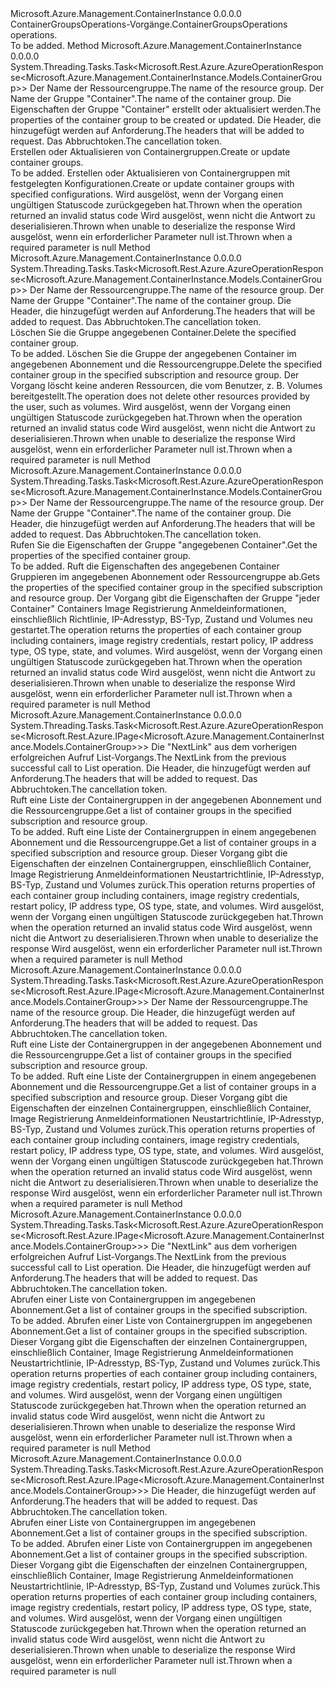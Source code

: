 <Type Name="IContainerGroupsOperations" FullName="Microsoft.Azure.Management.ContainerInstance.IContainerGroupsOperations">
  <TypeSignature Language="C#" Value="public interface IContainerGroupsOperations" />
  <TypeSignature Language="ILAsm" Value=".class public interface auto ansi abstract IContainerGroupsOperations" />
  <TypeSignature Language="DocId" Value="T:Microsoft.Azure.Management.ContainerInstance.IContainerGroupsOperations" />
  <TypeSignature Language="VB.NET" Value="Public Interface IContainerGroupsOperations" />
  <TypeSignature Language="F#" Value="type IContainerGroupsOperations = interface" />
  <AssemblyInfo>
    <AssemblyName>Microsoft.Azure.Management.ContainerInstance</AssemblyName>
    <AssemblyVersion>0.0.0.0</AssemblyVersion>
  </AssemblyInfo>
  <Interfaces />
  <Docs>
    <summary>
            <span data-ttu-id="b450f-101">ContainerGroupsOperations-Vorgänge.</span><span class="sxs-lookup"><span data-stu-id="b450f-101">ContainerGroupsOperations operations.</span></span>
            </summary>
    <remarks>To be added.</remarks>
  </Docs>
  <Members>
    <Member MemberName="CreateOrUpdateWithHttpMessagesAsync">
      <MemberSignature Language="C#" Value="public System.Threading.Tasks.Task&lt;Microsoft.Rest.Azure.AzureOperationResponse&lt;Microsoft.Azure.Management.ContainerInstance.Models.ContainerGroup&gt;&gt; CreateOrUpdateWithHttpMessagesAsync (string resourceGroupName, string containerGroupName, Microsoft.Azure.Management.ContainerInstance.Models.ContainerGroup containerGroup, System.Collections.Generic.Dictionary&lt;string,System.Collections.Generic.List&lt;string&gt;&gt; customHeaders = null, System.Threading.CancellationToken cancellationToken = null);" />
      <MemberSignature Language="ILAsm" Value=".method public hidebysig newslot virtual instance class System.Threading.Tasks.Task`1&lt;class Microsoft.Rest.Azure.AzureOperationResponse`1&lt;class Microsoft.Azure.Management.ContainerInstance.Models.ContainerGroup&gt;&gt; CreateOrUpdateWithHttpMessagesAsync(string resourceGroupName, string containerGroupName, class Microsoft.Azure.Management.ContainerInstance.Models.ContainerGroup containerGroup, class System.Collections.Generic.Dictionary`2&lt;string, class System.Collections.Generic.List`1&lt;string&gt;&gt; customHeaders, valuetype System.Threading.CancellationToken cancellationToken) cil managed" />
      <MemberSignature Language="DocId" Value="M:Microsoft.Azure.Management.ContainerInstance.IContainerGroupsOperations.CreateOrUpdateWithHttpMessagesAsync(System.String,System.String,Microsoft.Azure.Management.ContainerInstance.Models.ContainerGroup,System.Collections.Generic.Dictionary{System.String,System.Collections.Generic.List{System.String}},System.Threading.CancellationToken)" />
      <MemberSignature Language="F#" Value="abstract member CreateOrUpdateWithHttpMessagesAsync : string * string * Microsoft.Azure.Management.ContainerInstance.Models.ContainerGroup * System.Collections.Generic.Dictionary&lt;string, System.Collections.Generic.List&lt;string&gt;&gt; * System.Threading.CancellationToken -&gt; System.Threading.Tasks.Task&lt;Microsoft.Rest.Azure.AzureOperationResponse&lt;Microsoft.Azure.Management.ContainerInstance.Models.ContainerGroup&gt;&gt;" Usage="iContainerGroupsOperations.CreateOrUpdateWithHttpMessagesAsync (resourceGroupName, containerGroupName, containerGroup, customHeaders, cancellationToken)" />
      <MemberType>Method</MemberType>
      <AssemblyInfo>
        <AssemblyName>Microsoft.Azure.Management.ContainerInstance</AssemblyName>
        <AssemblyVersion>0.0.0.0</AssemblyVersion>
      </AssemblyInfo>
      <ReturnValue>
        <ReturnType>System.Threading.Tasks.Task&lt;Microsoft.Rest.Azure.AzureOperationResponse&lt;Microsoft.Azure.Management.ContainerInstance.Models.ContainerGroup&gt;&gt;</ReturnType>
      </ReturnValue>
      <Parameters>
        <Parameter Name="resourceGroupName" Type="System.String" />
        <Parameter Name="containerGroupName" Type="System.String" />
        <Parameter Name="containerGroup" Type="Microsoft.Azure.Management.ContainerInstance.Models.ContainerGroup" />
        <Parameter Name="customHeaders" Type="System.Collections.Generic.Dictionary&lt;System.String,System.Collections.Generic.List&lt;System.String&gt;&gt;" />
        <Parameter Name="cancellationToken" Type="System.Threading.CancellationToken" />
      </Parameters>
      <Docs>
        <param name="resourceGroupName">
            <span data-ttu-id="b450f-102">Der Name der Ressourcengruppe.</span><span class="sxs-lookup"><span data-stu-id="b450f-102">The name of the resource group.</span></span>
            </param>
        <param name="containerGroupName">
            <span data-ttu-id="b450f-103">Der Name der Gruppe "Container".</span><span class="sxs-lookup"><span data-stu-id="b450f-103">The name of the container group.</span></span>
            </param>
        <param name="containerGroup">
            <span data-ttu-id="b450f-104">Die Eigenschaften der Gruppe "Container" erstellt oder aktualisiert werden.</span><span class="sxs-lookup"><span data-stu-id="b450f-104">The properties of the container group to be created or updated.</span></span>
            </param>
        <param name="customHeaders">
            <span data-ttu-id="b450f-105">Die Header, die hinzugefügt werden auf Anforderung.</span><span class="sxs-lookup"><span data-stu-id="b450f-105">The headers that will be added to request.</span></span>
            </param>
        <param name="cancellationToken">
            <span data-ttu-id="b450f-106">Das Abbruchtoken.</span><span class="sxs-lookup"><span data-stu-id="b450f-106">The cancellation token.</span></span>
            </param>
        <summary>
            <span data-ttu-id="b450f-107">Erstellen oder Aktualisieren von Containergruppen.</span><span class="sxs-lookup"><span data-stu-id="b450f-107">Create or update container groups.</span></span>
            </summary>
        <returns>To be added.</returns>
        <remarks>
            <span data-ttu-id="b450f-108">Erstellen oder Aktualisieren von Containergruppen mit festgelegten Konfigurationen.</span><span class="sxs-lookup"><span data-stu-id="b450f-108">Create or update container groups with specified configurations.</span></span>
            </remarks>
        <exception cref="T:Microsoft.Rest.Azure.CloudException">
            <span data-ttu-id="b450f-109">Wird ausgelöst, wenn der Vorgang einen ungültigen Statuscode zurückgegeben hat.</span><span class="sxs-lookup"><span data-stu-id="b450f-109">Thrown when the operation returned an invalid status code</span></span>
            </exception>
        <exception cref="T:Microsoft.Rest.SerializationException">
            <span data-ttu-id="b450f-110">Wird ausgelöst, wenn nicht die Antwort zu deserialisieren.</span><span class="sxs-lookup"><span data-stu-id="b450f-110">Thrown when unable to deserialize the response</span></span>
            </exception>
        <exception cref="T:Microsoft.Rest.ValidationException">
            <span data-ttu-id="b450f-111">Wird ausgelöst, wenn ein erforderlicher Parameter null ist.</span><span class="sxs-lookup"><span data-stu-id="b450f-111">Thrown when a required parameter is null</span></span>
            </exception>
      </Docs>
    </Member>
    <Member MemberName="DeleteWithHttpMessagesAsync">
      <MemberSignature Language="C#" Value="public System.Threading.Tasks.Task&lt;Microsoft.Rest.Azure.AzureOperationResponse&lt;Microsoft.Azure.Management.ContainerInstance.Models.ContainerGroup&gt;&gt; DeleteWithHttpMessagesAsync (string resourceGroupName, string containerGroupName, System.Collections.Generic.Dictionary&lt;string,System.Collections.Generic.List&lt;string&gt;&gt; customHeaders = null, System.Threading.CancellationToken cancellationToken = null);" />
      <MemberSignature Language="ILAsm" Value=".method public hidebysig newslot virtual instance class System.Threading.Tasks.Task`1&lt;class Microsoft.Rest.Azure.AzureOperationResponse`1&lt;class Microsoft.Azure.Management.ContainerInstance.Models.ContainerGroup&gt;&gt; DeleteWithHttpMessagesAsync(string resourceGroupName, string containerGroupName, class System.Collections.Generic.Dictionary`2&lt;string, class System.Collections.Generic.List`1&lt;string&gt;&gt; customHeaders, valuetype System.Threading.CancellationToken cancellationToken) cil managed" />
      <MemberSignature Language="DocId" Value="M:Microsoft.Azure.Management.ContainerInstance.IContainerGroupsOperations.DeleteWithHttpMessagesAsync(System.String,System.String,System.Collections.Generic.Dictionary{System.String,System.Collections.Generic.List{System.String}},System.Threading.CancellationToken)" />
      <MemberSignature Language="F#" Value="abstract member DeleteWithHttpMessagesAsync : string * string * System.Collections.Generic.Dictionary&lt;string, System.Collections.Generic.List&lt;string&gt;&gt; * System.Threading.CancellationToken -&gt; System.Threading.Tasks.Task&lt;Microsoft.Rest.Azure.AzureOperationResponse&lt;Microsoft.Azure.Management.ContainerInstance.Models.ContainerGroup&gt;&gt;" Usage="iContainerGroupsOperations.DeleteWithHttpMessagesAsync (resourceGroupName, containerGroupName, customHeaders, cancellationToken)" />
      <MemberType>Method</MemberType>
      <AssemblyInfo>
        <AssemblyName>Microsoft.Azure.Management.ContainerInstance</AssemblyName>
        <AssemblyVersion>0.0.0.0</AssemblyVersion>
      </AssemblyInfo>
      <ReturnValue>
        <ReturnType>System.Threading.Tasks.Task&lt;Microsoft.Rest.Azure.AzureOperationResponse&lt;Microsoft.Azure.Management.ContainerInstance.Models.ContainerGroup&gt;&gt;</ReturnType>
      </ReturnValue>
      <Parameters>
        <Parameter Name="resourceGroupName" Type="System.String" />
        <Parameter Name="containerGroupName" Type="System.String" />
        <Parameter Name="customHeaders" Type="System.Collections.Generic.Dictionary&lt;System.String,System.Collections.Generic.List&lt;System.String&gt;&gt;" />
        <Parameter Name="cancellationToken" Type="System.Threading.CancellationToken" />
      </Parameters>
      <Docs>
        <param name="resourceGroupName">
            <span data-ttu-id="b450f-112">Der Name der Ressourcengruppe.</span><span class="sxs-lookup"><span data-stu-id="b450f-112">The name of the resource group.</span></span>
            </param>
        <param name="containerGroupName">
            <span data-ttu-id="b450f-113">Der Name der Gruppe "Container".</span><span class="sxs-lookup"><span data-stu-id="b450f-113">The name of the container group.</span></span>
            </param>
        <param name="customHeaders">
            <span data-ttu-id="b450f-114">Die Header, die hinzugefügt werden auf Anforderung.</span><span class="sxs-lookup"><span data-stu-id="b450f-114">The headers that will be added to request.</span></span>
            </param>
        <param name="cancellationToken">
            <span data-ttu-id="b450f-115">Das Abbruchtoken.</span><span class="sxs-lookup"><span data-stu-id="b450f-115">The cancellation token.</span></span>
            </param>
        <summary>
            <span data-ttu-id="b450f-116">Löschen Sie die Gruppe angegebenen Container.</span><span class="sxs-lookup"><span data-stu-id="b450f-116">Delete the specified container group.</span></span>
            </summary>
        <returns>To be added.</returns>
        <remarks>
            <span data-ttu-id="b450f-117">Löschen Sie die Gruppe der angegebenen Container im angegebenen Abonnement und die Ressourcengruppe.</span><span class="sxs-lookup"><span data-stu-id="b450f-117">Delete the specified container group in the specified subscription and resource group.</span></span> <span data-ttu-id="b450f-118">Der Vorgang löscht keine anderen Ressourcen, die vom Benutzer, z. B. Volumes bereitgestellt.</span><span class="sxs-lookup"><span data-stu-id="b450f-118">The operation does not delete other resources provided by the user, such as volumes.</span></span>
            </remarks>
        <exception cref="T:Microsoft.Rest.Azure.CloudException">
            <span data-ttu-id="b450f-119">Wird ausgelöst, wenn der Vorgang einen ungültigen Statuscode zurückgegeben hat.</span><span class="sxs-lookup"><span data-stu-id="b450f-119">Thrown when the operation returned an invalid status code</span></span>
            </exception>
        <exception cref="T:Microsoft.Rest.SerializationException">
            <span data-ttu-id="b450f-120">Wird ausgelöst, wenn nicht die Antwort zu deserialisieren.</span><span class="sxs-lookup"><span data-stu-id="b450f-120">Thrown when unable to deserialize the response</span></span>
            </exception>
        <exception cref="T:Microsoft.Rest.ValidationException">
            <span data-ttu-id="b450f-121">Wird ausgelöst, wenn ein erforderlicher Parameter null ist.</span><span class="sxs-lookup"><span data-stu-id="b450f-121">Thrown when a required parameter is null</span></span>
            </exception>
      </Docs>
    </Member>
    <Member MemberName="GetWithHttpMessagesAsync">
      <MemberSignature Language="C#" Value="public System.Threading.Tasks.Task&lt;Microsoft.Rest.Azure.AzureOperationResponse&lt;Microsoft.Azure.Management.ContainerInstance.Models.ContainerGroup&gt;&gt; GetWithHttpMessagesAsync (string resourceGroupName, string containerGroupName, System.Collections.Generic.Dictionary&lt;string,System.Collections.Generic.List&lt;string&gt;&gt; customHeaders = null, System.Threading.CancellationToken cancellationToken = null);" />
      <MemberSignature Language="ILAsm" Value=".method public hidebysig newslot virtual instance class System.Threading.Tasks.Task`1&lt;class Microsoft.Rest.Azure.AzureOperationResponse`1&lt;class Microsoft.Azure.Management.ContainerInstance.Models.ContainerGroup&gt;&gt; GetWithHttpMessagesAsync(string resourceGroupName, string containerGroupName, class System.Collections.Generic.Dictionary`2&lt;string, class System.Collections.Generic.List`1&lt;string&gt;&gt; customHeaders, valuetype System.Threading.CancellationToken cancellationToken) cil managed" />
      <MemberSignature Language="DocId" Value="M:Microsoft.Azure.Management.ContainerInstance.IContainerGroupsOperations.GetWithHttpMessagesAsync(System.String,System.String,System.Collections.Generic.Dictionary{System.String,System.Collections.Generic.List{System.String}},System.Threading.CancellationToken)" />
      <MemberSignature Language="F#" Value="abstract member GetWithHttpMessagesAsync : string * string * System.Collections.Generic.Dictionary&lt;string, System.Collections.Generic.List&lt;string&gt;&gt; * System.Threading.CancellationToken -&gt; System.Threading.Tasks.Task&lt;Microsoft.Rest.Azure.AzureOperationResponse&lt;Microsoft.Azure.Management.ContainerInstance.Models.ContainerGroup&gt;&gt;" Usage="iContainerGroupsOperations.GetWithHttpMessagesAsync (resourceGroupName, containerGroupName, customHeaders, cancellationToken)" />
      <MemberType>Method</MemberType>
      <AssemblyInfo>
        <AssemblyName>Microsoft.Azure.Management.ContainerInstance</AssemblyName>
        <AssemblyVersion>0.0.0.0</AssemblyVersion>
      </AssemblyInfo>
      <ReturnValue>
        <ReturnType>System.Threading.Tasks.Task&lt;Microsoft.Rest.Azure.AzureOperationResponse&lt;Microsoft.Azure.Management.ContainerInstance.Models.ContainerGroup&gt;&gt;</ReturnType>
      </ReturnValue>
      <Parameters>
        <Parameter Name="resourceGroupName" Type="System.String" />
        <Parameter Name="containerGroupName" Type="System.String" />
        <Parameter Name="customHeaders" Type="System.Collections.Generic.Dictionary&lt;System.String,System.Collections.Generic.List&lt;System.String&gt;&gt;" />
        <Parameter Name="cancellationToken" Type="System.Threading.CancellationToken" />
      </Parameters>
      <Docs>
        <param name="resourceGroupName">
            <span data-ttu-id="b450f-122">Der Name der Ressourcengruppe.</span><span class="sxs-lookup"><span data-stu-id="b450f-122">The name of the resource group.</span></span>
            </param>
        <param name="containerGroupName">
            <span data-ttu-id="b450f-123">Der Name der Gruppe "Container".</span><span class="sxs-lookup"><span data-stu-id="b450f-123">The name of the container group.</span></span>
            </param>
        <param name="customHeaders">
            <span data-ttu-id="b450f-124">Die Header, die hinzugefügt werden auf Anforderung.</span><span class="sxs-lookup"><span data-stu-id="b450f-124">The headers that will be added to request.</span></span>
            </param>
        <param name="cancellationToken">
            <span data-ttu-id="b450f-125">Das Abbruchtoken.</span><span class="sxs-lookup"><span data-stu-id="b450f-125">The cancellation token.</span></span>
            </param>
        <summary>
            <span data-ttu-id="b450f-126">Rufen Sie die Eigenschaften der Gruppe "angegebenen Container".</span><span class="sxs-lookup"><span data-stu-id="b450f-126">Get the properties of the specified container group.</span></span>
            </summary>
        <returns>To be added.</returns>
        <remarks>
            <span data-ttu-id="b450f-127">Ruft die Eigenschaften des angegebenen Container Gruppieren im angegebenen Abonnement oder Ressourcengruppe ab.</span><span class="sxs-lookup"><span data-stu-id="b450f-127">Gets the properties of the specified container group in the specified subscription and resource group.</span></span> <span data-ttu-id="b450f-128">Der Vorgang gibt die Eigenschaften der Gruppe "jeder Container" Containers Image Registrierung Anmeldeinformationen, einschließlich Richtlinie, IP-Adresstyp, BS-Typ, Zustand und Volumes neu gestartet.</span><span class="sxs-lookup"><span data-stu-id="b450f-128">The operation returns the properties of each container group including containers, image registry credentials, restart policy, IP address type, OS type, state, and volumes.</span></span>
            </remarks>
        <exception cref="T:Microsoft.Rest.Azure.CloudException">
            <span data-ttu-id="b450f-129">Wird ausgelöst, wenn der Vorgang einen ungültigen Statuscode zurückgegeben hat.</span><span class="sxs-lookup"><span data-stu-id="b450f-129">Thrown when the operation returned an invalid status code</span></span>
            </exception>
        <exception cref="T:Microsoft.Rest.SerializationException">
            <span data-ttu-id="b450f-130">Wird ausgelöst, wenn nicht die Antwort zu deserialisieren.</span><span class="sxs-lookup"><span data-stu-id="b450f-130">Thrown when unable to deserialize the response</span></span>
            </exception>
        <exception cref="T:Microsoft.Rest.ValidationException">
            <span data-ttu-id="b450f-131">Wird ausgelöst, wenn ein erforderlicher Parameter null ist.</span><span class="sxs-lookup"><span data-stu-id="b450f-131">Thrown when a required parameter is null</span></span>
            </exception>
      </Docs>
    </Member>
    <Member MemberName="ListByResourceGroupNextWithHttpMessagesAsync">
      <MemberSignature Language="C#" Value="public System.Threading.Tasks.Task&lt;Microsoft.Rest.Azure.AzureOperationResponse&lt;Microsoft.Rest.Azure.IPage&lt;Microsoft.Azure.Management.ContainerInstance.Models.ContainerGroup&gt;&gt;&gt; ListByResourceGroupNextWithHttpMessagesAsync (string nextPageLink, System.Collections.Generic.Dictionary&lt;string,System.Collections.Generic.List&lt;string&gt;&gt; customHeaders = null, System.Threading.CancellationToken cancellationToken = null);" />
      <MemberSignature Language="ILAsm" Value=".method public hidebysig newslot virtual instance class System.Threading.Tasks.Task`1&lt;class Microsoft.Rest.Azure.AzureOperationResponse`1&lt;class Microsoft.Rest.Azure.IPage`1&lt;class Microsoft.Azure.Management.ContainerInstance.Models.ContainerGroup&gt;&gt;&gt; ListByResourceGroupNextWithHttpMessagesAsync(string nextPageLink, class System.Collections.Generic.Dictionary`2&lt;string, class System.Collections.Generic.List`1&lt;string&gt;&gt; customHeaders, valuetype System.Threading.CancellationToken cancellationToken) cil managed" />
      <MemberSignature Language="DocId" Value="M:Microsoft.Azure.Management.ContainerInstance.IContainerGroupsOperations.ListByResourceGroupNextWithHttpMessagesAsync(System.String,System.Collections.Generic.Dictionary{System.String,System.Collections.Generic.List{System.String}},System.Threading.CancellationToken)" />
      <MemberSignature Language="F#" Value="abstract member ListByResourceGroupNextWithHttpMessagesAsync : string * System.Collections.Generic.Dictionary&lt;string, System.Collections.Generic.List&lt;string&gt;&gt; * System.Threading.CancellationToken -&gt; System.Threading.Tasks.Task&lt;Microsoft.Rest.Azure.AzureOperationResponse&lt;Microsoft.Rest.Azure.IPage&lt;Microsoft.Azure.Management.ContainerInstance.Models.ContainerGroup&gt;&gt;&gt;" Usage="iContainerGroupsOperations.ListByResourceGroupNextWithHttpMessagesAsync (nextPageLink, customHeaders, cancellationToken)" />
      <MemberType>Method</MemberType>
      <AssemblyInfo>
        <AssemblyName>Microsoft.Azure.Management.ContainerInstance</AssemblyName>
        <AssemblyVersion>0.0.0.0</AssemblyVersion>
      </AssemblyInfo>
      <ReturnValue>
        <ReturnType>System.Threading.Tasks.Task&lt;Microsoft.Rest.Azure.AzureOperationResponse&lt;Microsoft.Rest.Azure.IPage&lt;Microsoft.Azure.Management.ContainerInstance.Models.ContainerGroup&gt;&gt;&gt;</ReturnType>
      </ReturnValue>
      <Parameters>
        <Parameter Name="nextPageLink" Type="System.String" />
        <Parameter Name="customHeaders" Type="System.Collections.Generic.Dictionary&lt;System.String,System.Collections.Generic.List&lt;System.String&gt;&gt;" />
        <Parameter Name="cancellationToken" Type="System.Threading.CancellationToken" />
      </Parameters>
      <Docs>
        <param name="nextPageLink">
            <span data-ttu-id="b450f-132">Die "NextLink" aus dem vorherigen erfolgreichen Aufruf List-Vorgangs.</span><span class="sxs-lookup"><span data-stu-id="b450f-132">The NextLink from the previous successful call to List operation.</span></span>
            </param>
        <param name="customHeaders">
            <span data-ttu-id="b450f-133">Die Header, die hinzugefügt werden auf Anforderung.</span><span class="sxs-lookup"><span data-stu-id="b450f-133">The headers that will be added to request.</span></span>
            </param>
        <param name="cancellationToken">
            <span data-ttu-id="b450f-134">Das Abbruchtoken.</span><span class="sxs-lookup"><span data-stu-id="b450f-134">The cancellation token.</span></span>
            </param>
        <summary>
            <span data-ttu-id="b450f-135">Ruft eine Liste der Containergruppen in der angegebenen Abonnement und die Ressourcengruppe.</span><span class="sxs-lookup"><span data-stu-id="b450f-135">Get a list of container groups in the specified subscription and resource group.</span></span>
            </summary>
        <returns>To be added.</returns>
        <remarks>
            <span data-ttu-id="b450f-136">Ruft eine Liste der Containergruppen in einem angegebenen Abonnement und die Ressourcengruppe.</span><span class="sxs-lookup"><span data-stu-id="b450f-136">Get a list of container groups in a specified subscription and resource group.</span></span> <span data-ttu-id="b450f-137">Dieser Vorgang gibt die Eigenschaften der einzelnen Containergruppen, einschließlich Container, Image Registrierung Anmeldeinformationen Neustartrichtlinie, IP-Adresstyp, BS-Typ, Zustand und Volumes zurück.</span><span class="sxs-lookup"><span data-stu-id="b450f-137">This operation returns properties of each container group including containers, image registry credentials, restart policy, IP address type, OS type, state, and volumes.</span></span>
            </remarks>
        <exception cref="T:Microsoft.Rest.Azure.CloudException">
            <span data-ttu-id="b450f-138">Wird ausgelöst, wenn der Vorgang einen ungültigen Statuscode zurückgegeben hat.</span><span class="sxs-lookup"><span data-stu-id="b450f-138">Thrown when the operation returned an invalid status code</span></span>
            </exception>
        <exception cref="T:Microsoft.Rest.SerializationException">
            <span data-ttu-id="b450f-139">Wird ausgelöst, wenn nicht die Antwort zu deserialisieren.</span><span class="sxs-lookup"><span data-stu-id="b450f-139">Thrown when unable to deserialize the response</span></span>
            </exception>
        <exception cref="T:Microsoft.Rest.ValidationException">
            <span data-ttu-id="b450f-140">Wird ausgelöst, wenn ein erforderlicher Parameter null ist.</span><span class="sxs-lookup"><span data-stu-id="b450f-140">Thrown when a required parameter is null</span></span>
            </exception>
      </Docs>
    </Member>
    <Member MemberName="ListByResourceGroupWithHttpMessagesAsync">
      <MemberSignature Language="C#" Value="public System.Threading.Tasks.Task&lt;Microsoft.Rest.Azure.AzureOperationResponse&lt;Microsoft.Rest.Azure.IPage&lt;Microsoft.Azure.Management.ContainerInstance.Models.ContainerGroup&gt;&gt;&gt; ListByResourceGroupWithHttpMessagesAsync (string resourceGroupName, System.Collections.Generic.Dictionary&lt;string,System.Collections.Generic.List&lt;string&gt;&gt; customHeaders = null, System.Threading.CancellationToken cancellationToken = null);" />
      <MemberSignature Language="ILAsm" Value=".method public hidebysig newslot virtual instance class System.Threading.Tasks.Task`1&lt;class Microsoft.Rest.Azure.AzureOperationResponse`1&lt;class Microsoft.Rest.Azure.IPage`1&lt;class Microsoft.Azure.Management.ContainerInstance.Models.ContainerGroup&gt;&gt;&gt; ListByResourceGroupWithHttpMessagesAsync(string resourceGroupName, class System.Collections.Generic.Dictionary`2&lt;string, class System.Collections.Generic.List`1&lt;string&gt;&gt; customHeaders, valuetype System.Threading.CancellationToken cancellationToken) cil managed" />
      <MemberSignature Language="DocId" Value="M:Microsoft.Azure.Management.ContainerInstance.IContainerGroupsOperations.ListByResourceGroupWithHttpMessagesAsync(System.String,System.Collections.Generic.Dictionary{System.String,System.Collections.Generic.List{System.String}},System.Threading.CancellationToken)" />
      <MemberSignature Language="F#" Value="abstract member ListByResourceGroupWithHttpMessagesAsync : string * System.Collections.Generic.Dictionary&lt;string, System.Collections.Generic.List&lt;string&gt;&gt; * System.Threading.CancellationToken -&gt; System.Threading.Tasks.Task&lt;Microsoft.Rest.Azure.AzureOperationResponse&lt;Microsoft.Rest.Azure.IPage&lt;Microsoft.Azure.Management.ContainerInstance.Models.ContainerGroup&gt;&gt;&gt;" Usage="iContainerGroupsOperations.ListByResourceGroupWithHttpMessagesAsync (resourceGroupName, customHeaders, cancellationToken)" />
      <MemberType>Method</MemberType>
      <AssemblyInfo>
        <AssemblyName>Microsoft.Azure.Management.ContainerInstance</AssemblyName>
        <AssemblyVersion>0.0.0.0</AssemblyVersion>
      </AssemblyInfo>
      <ReturnValue>
        <ReturnType>System.Threading.Tasks.Task&lt;Microsoft.Rest.Azure.AzureOperationResponse&lt;Microsoft.Rest.Azure.IPage&lt;Microsoft.Azure.Management.ContainerInstance.Models.ContainerGroup&gt;&gt;&gt;</ReturnType>
      </ReturnValue>
      <Parameters>
        <Parameter Name="resourceGroupName" Type="System.String" />
        <Parameter Name="customHeaders" Type="System.Collections.Generic.Dictionary&lt;System.String,System.Collections.Generic.List&lt;System.String&gt;&gt;" />
        <Parameter Name="cancellationToken" Type="System.Threading.CancellationToken" />
      </Parameters>
      <Docs>
        <param name="resourceGroupName">
            <span data-ttu-id="b450f-141">Der Name der Ressourcengruppe.</span><span class="sxs-lookup"><span data-stu-id="b450f-141">The name of the resource group.</span></span>
            </param>
        <param name="customHeaders">
            <span data-ttu-id="b450f-142">Die Header, die hinzugefügt werden auf Anforderung.</span><span class="sxs-lookup"><span data-stu-id="b450f-142">The headers that will be added to request.</span></span>
            </param>
        <param name="cancellationToken">
            <span data-ttu-id="b450f-143">Das Abbruchtoken.</span><span class="sxs-lookup"><span data-stu-id="b450f-143">The cancellation token.</span></span>
            </param>
        <summary>
            <span data-ttu-id="b450f-144">Ruft eine Liste der Containergruppen in der angegebenen Abonnement und die Ressourcengruppe.</span><span class="sxs-lookup"><span data-stu-id="b450f-144">Get a list of container groups in the specified subscription and resource group.</span></span>
            </summary>
        <returns>To be added.</returns>
        <remarks>
            <span data-ttu-id="b450f-145">Ruft eine Liste der Containergruppen in einem angegebenen Abonnement und die Ressourcengruppe.</span><span class="sxs-lookup"><span data-stu-id="b450f-145">Get a list of container groups in a specified subscription and resource group.</span></span> <span data-ttu-id="b450f-146">Dieser Vorgang gibt die Eigenschaften der einzelnen Containergruppen, einschließlich Container, Image Registrierung Anmeldeinformationen Neustartrichtlinie, IP-Adresstyp, BS-Typ, Zustand und Volumes zurück.</span><span class="sxs-lookup"><span data-stu-id="b450f-146">This operation returns properties of each container group including containers, image registry credentials, restart policy, IP address type, OS type, state, and volumes.</span></span>
            </remarks>
        <exception cref="T:Microsoft.Rest.Azure.CloudException">
            <span data-ttu-id="b450f-147">Wird ausgelöst, wenn der Vorgang einen ungültigen Statuscode zurückgegeben hat.</span><span class="sxs-lookup"><span data-stu-id="b450f-147">Thrown when the operation returned an invalid status code</span></span>
            </exception>
        <exception cref="T:Microsoft.Rest.SerializationException">
            <span data-ttu-id="b450f-148">Wird ausgelöst, wenn nicht die Antwort zu deserialisieren.</span><span class="sxs-lookup"><span data-stu-id="b450f-148">Thrown when unable to deserialize the response</span></span>
            </exception>
        <exception cref="T:Microsoft.Rest.ValidationException">
            <span data-ttu-id="b450f-149">Wird ausgelöst, wenn ein erforderlicher Parameter null ist.</span><span class="sxs-lookup"><span data-stu-id="b450f-149">Thrown when a required parameter is null</span></span>
            </exception>
      </Docs>
    </Member>
    <Member MemberName="ListNextWithHttpMessagesAsync">
      <MemberSignature Language="C#" Value="public System.Threading.Tasks.Task&lt;Microsoft.Rest.Azure.AzureOperationResponse&lt;Microsoft.Rest.Azure.IPage&lt;Microsoft.Azure.Management.ContainerInstance.Models.ContainerGroup&gt;&gt;&gt; ListNextWithHttpMessagesAsync (string nextPageLink, System.Collections.Generic.Dictionary&lt;string,System.Collections.Generic.List&lt;string&gt;&gt; customHeaders = null, System.Threading.CancellationToken cancellationToken = null);" />
      <MemberSignature Language="ILAsm" Value=".method public hidebysig newslot virtual instance class System.Threading.Tasks.Task`1&lt;class Microsoft.Rest.Azure.AzureOperationResponse`1&lt;class Microsoft.Rest.Azure.IPage`1&lt;class Microsoft.Azure.Management.ContainerInstance.Models.ContainerGroup&gt;&gt;&gt; ListNextWithHttpMessagesAsync(string nextPageLink, class System.Collections.Generic.Dictionary`2&lt;string, class System.Collections.Generic.List`1&lt;string&gt;&gt; customHeaders, valuetype System.Threading.CancellationToken cancellationToken) cil managed" />
      <MemberSignature Language="DocId" Value="M:Microsoft.Azure.Management.ContainerInstance.IContainerGroupsOperations.ListNextWithHttpMessagesAsync(System.String,System.Collections.Generic.Dictionary{System.String,System.Collections.Generic.List{System.String}},System.Threading.CancellationToken)" />
      <MemberSignature Language="F#" Value="abstract member ListNextWithHttpMessagesAsync : string * System.Collections.Generic.Dictionary&lt;string, System.Collections.Generic.List&lt;string&gt;&gt; * System.Threading.CancellationToken -&gt; System.Threading.Tasks.Task&lt;Microsoft.Rest.Azure.AzureOperationResponse&lt;Microsoft.Rest.Azure.IPage&lt;Microsoft.Azure.Management.ContainerInstance.Models.ContainerGroup&gt;&gt;&gt;" Usage="iContainerGroupsOperations.ListNextWithHttpMessagesAsync (nextPageLink, customHeaders, cancellationToken)" />
      <MemberType>Method</MemberType>
      <AssemblyInfo>
        <AssemblyName>Microsoft.Azure.Management.ContainerInstance</AssemblyName>
        <AssemblyVersion>0.0.0.0</AssemblyVersion>
      </AssemblyInfo>
      <ReturnValue>
        <ReturnType>System.Threading.Tasks.Task&lt;Microsoft.Rest.Azure.AzureOperationResponse&lt;Microsoft.Rest.Azure.IPage&lt;Microsoft.Azure.Management.ContainerInstance.Models.ContainerGroup&gt;&gt;&gt;</ReturnType>
      </ReturnValue>
      <Parameters>
        <Parameter Name="nextPageLink" Type="System.String" />
        <Parameter Name="customHeaders" Type="System.Collections.Generic.Dictionary&lt;System.String,System.Collections.Generic.List&lt;System.String&gt;&gt;" />
        <Parameter Name="cancellationToken" Type="System.Threading.CancellationToken" />
      </Parameters>
      <Docs>
        <param name="nextPageLink">
            <span data-ttu-id="b450f-150">Die "NextLink" aus dem vorherigen erfolgreichen Aufruf List-Vorgangs.</span><span class="sxs-lookup"><span data-stu-id="b450f-150">The NextLink from the previous successful call to List operation.</span></span>
            </param>
        <param name="customHeaders">
            <span data-ttu-id="b450f-151">Die Header, die hinzugefügt werden auf Anforderung.</span><span class="sxs-lookup"><span data-stu-id="b450f-151">The headers that will be added to request.</span></span>
            </param>
        <param name="cancellationToken">
            <span data-ttu-id="b450f-152">Das Abbruchtoken.</span><span class="sxs-lookup"><span data-stu-id="b450f-152">The cancellation token.</span></span>
            </param>
        <summary>
            <span data-ttu-id="b450f-153">Abrufen einer Liste von Containergruppen im angegebenen Abonnement.</span><span class="sxs-lookup"><span data-stu-id="b450f-153">Get a list of container groups in the specified subscription.</span></span>
            </summary>
        <returns>To be added.</returns>
        <remarks>
            <span data-ttu-id="b450f-154">Abrufen einer Liste von Containergruppen im angegebenen Abonnement.</span><span class="sxs-lookup"><span data-stu-id="b450f-154">Get a list of container groups in the specified subscription.</span></span> <span data-ttu-id="b450f-155">Dieser Vorgang gibt die Eigenschaften der einzelnen Containergruppen, einschließlich Container, Image Registrierung Anmeldeinformationen Neustartrichtlinie, IP-Adresstyp, BS-Typ, Zustand und Volumes zurück.</span><span class="sxs-lookup"><span data-stu-id="b450f-155">This operation returns properties of each container group including containers, image registry credentials, restart policy, IP address type, OS type, state, and volumes.</span></span>
            </remarks>
        <exception cref="T:Microsoft.Rest.Azure.CloudException">
            <span data-ttu-id="b450f-156">Wird ausgelöst, wenn der Vorgang einen ungültigen Statuscode zurückgegeben hat.</span><span class="sxs-lookup"><span data-stu-id="b450f-156">Thrown when the operation returned an invalid status code</span></span>
            </exception>
        <exception cref="T:Microsoft.Rest.SerializationException">
            <span data-ttu-id="b450f-157">Wird ausgelöst, wenn nicht die Antwort zu deserialisieren.</span><span class="sxs-lookup"><span data-stu-id="b450f-157">Thrown when unable to deserialize the response</span></span>
            </exception>
        <exception cref="T:Microsoft.Rest.ValidationException">
            <span data-ttu-id="b450f-158">Wird ausgelöst, wenn ein erforderlicher Parameter null ist.</span><span class="sxs-lookup"><span data-stu-id="b450f-158">Thrown when a required parameter is null</span></span>
            </exception>
      </Docs>
    </Member>
    <Member MemberName="ListWithHttpMessagesAsync">
      <MemberSignature Language="C#" Value="public System.Threading.Tasks.Task&lt;Microsoft.Rest.Azure.AzureOperationResponse&lt;Microsoft.Rest.Azure.IPage&lt;Microsoft.Azure.Management.ContainerInstance.Models.ContainerGroup&gt;&gt;&gt; ListWithHttpMessagesAsync (System.Collections.Generic.Dictionary&lt;string,System.Collections.Generic.List&lt;string&gt;&gt; customHeaders = null, System.Threading.CancellationToken cancellationToken = null);" />
      <MemberSignature Language="ILAsm" Value=".method public hidebysig newslot virtual instance class System.Threading.Tasks.Task`1&lt;class Microsoft.Rest.Azure.AzureOperationResponse`1&lt;class Microsoft.Rest.Azure.IPage`1&lt;class Microsoft.Azure.Management.ContainerInstance.Models.ContainerGroup&gt;&gt;&gt; ListWithHttpMessagesAsync(class System.Collections.Generic.Dictionary`2&lt;string, class System.Collections.Generic.List`1&lt;string&gt;&gt; customHeaders, valuetype System.Threading.CancellationToken cancellationToken) cil managed" />
      <MemberSignature Language="DocId" Value="M:Microsoft.Azure.Management.ContainerInstance.IContainerGroupsOperations.ListWithHttpMessagesAsync(System.Collections.Generic.Dictionary{System.String,System.Collections.Generic.List{System.String}},System.Threading.CancellationToken)" />
      <MemberSignature Language="F#" Value="abstract member ListWithHttpMessagesAsync : System.Collections.Generic.Dictionary&lt;string, System.Collections.Generic.List&lt;string&gt;&gt; * System.Threading.CancellationToken -&gt; System.Threading.Tasks.Task&lt;Microsoft.Rest.Azure.AzureOperationResponse&lt;Microsoft.Rest.Azure.IPage&lt;Microsoft.Azure.Management.ContainerInstance.Models.ContainerGroup&gt;&gt;&gt;" Usage="iContainerGroupsOperations.ListWithHttpMessagesAsync (customHeaders, cancellationToken)" />
      <MemberType>Method</MemberType>
      <AssemblyInfo>
        <AssemblyName>Microsoft.Azure.Management.ContainerInstance</AssemblyName>
        <AssemblyVersion>0.0.0.0</AssemblyVersion>
      </AssemblyInfo>
      <ReturnValue>
        <ReturnType>System.Threading.Tasks.Task&lt;Microsoft.Rest.Azure.AzureOperationResponse&lt;Microsoft.Rest.Azure.IPage&lt;Microsoft.Azure.Management.ContainerInstance.Models.ContainerGroup&gt;&gt;&gt;</ReturnType>
      </ReturnValue>
      <Parameters>
        <Parameter Name="customHeaders" Type="System.Collections.Generic.Dictionary&lt;System.String,System.Collections.Generic.List&lt;System.String&gt;&gt;" />
        <Parameter Name="cancellationToken" Type="System.Threading.CancellationToken" />
      </Parameters>
      <Docs>
        <param name="customHeaders">
            <span data-ttu-id="b450f-159">Die Header, die hinzugefügt werden auf Anforderung.</span><span class="sxs-lookup"><span data-stu-id="b450f-159">The headers that will be added to request.</span></span>
            </param>
        <param name="cancellationToken">
            <span data-ttu-id="b450f-160">Das Abbruchtoken.</span><span class="sxs-lookup"><span data-stu-id="b450f-160">The cancellation token.</span></span>
            </param>
        <summary>
            <span data-ttu-id="b450f-161">Abrufen einer Liste von Containergruppen im angegebenen Abonnement.</span><span class="sxs-lookup"><span data-stu-id="b450f-161">Get a list of container groups in the specified subscription.</span></span>
            </summary>
        <returns>To be added.</returns>
        <remarks>
            <span data-ttu-id="b450f-162">Abrufen einer Liste von Containergruppen im angegebenen Abonnement.</span><span class="sxs-lookup"><span data-stu-id="b450f-162">Get a list of container groups in the specified subscription.</span></span> <span data-ttu-id="b450f-163">Dieser Vorgang gibt die Eigenschaften der einzelnen Containergruppen, einschließlich Container, Image Registrierung Anmeldeinformationen Neustartrichtlinie, IP-Adresstyp, BS-Typ, Zustand und Volumes zurück.</span><span class="sxs-lookup"><span data-stu-id="b450f-163">This operation returns properties of each container group including containers, image registry credentials, restart policy, IP address type, OS type, state, and volumes.</span></span>
            </remarks>
        <exception cref="T:Microsoft.Rest.Azure.CloudException">
            <span data-ttu-id="b450f-164">Wird ausgelöst, wenn der Vorgang einen ungültigen Statuscode zurückgegeben hat.</span><span class="sxs-lookup"><span data-stu-id="b450f-164">Thrown when the operation returned an invalid status code</span></span>
            </exception>
        <exception cref="T:Microsoft.Rest.SerializationException">
            <span data-ttu-id="b450f-165">Wird ausgelöst, wenn nicht die Antwort zu deserialisieren.</span><span class="sxs-lookup"><span data-stu-id="b450f-165">Thrown when unable to deserialize the response</span></span>
            </exception>
        <exception cref="T:Microsoft.Rest.ValidationException">
            <span data-ttu-id="b450f-166">Wird ausgelöst, wenn ein erforderlicher Parameter null ist.</span><span class="sxs-lookup"><span data-stu-id="b450f-166">Thrown when a required parameter is null</span></span>
            </exception>
      </Docs>
    </Member>
  </Members>
</Type>